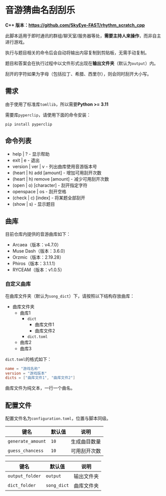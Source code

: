 # 音游猜曲名刮刮乐

**C++ 版本：<https://github.com/SkyEye-FAST/rhythm_scratch_cpp>**

此脚本适用于即时通讯的群组/聊天室/服务器等处，**需要主持人来操作**，而非自主进行游戏。

执行与题目相关的命令后会自动将输出内容复制到剪贴板，无需手动复制。

题目和答案会在执行过程中以文件形式出现在**输出文件夹**（默认为`output`）内。

刮开的字符如果为字母（包括拉丁、希腊、西里尔），则会同时刮开大小写。

## 需求

由于使用了标准库`tomllib`，所以需要**Python >= 3.11**

需要库`pyperclip`，请使用下面的命令安装：

``` shell
pip install pyperclip
```

## 命令列表

- help | ? - 显示帮助
- exit | e - 退出
- version | ver | v - 列出曲库使用音游版本号
- (heart | h) add [amount] - 增加可用刮开次数
- (heart | h) remove [amount] - 减少可用刮开次数
- (open | o) [character] - 刮开指定字符
- openspace | os - 刮开空格
- (check | c) [index] - 将某题全部刮开
- (show | s) - 显示题目

## 曲库

目前仓库内提供的音游曲库如下：

- Arcaea（版本：v4.7.0）
- Muse Dash（版本：3.6.0）
- Orzmic（版本：2.19.28）
- Phiros（版本：3.1.1.1）
- RYCEAM（版本：v1.0.5）

### 自定义曲库

在曲库文件夹（默认为`song_dict`）下，请按照以下结构存放曲库：

- 曲库文件夹
  - 曲库1
    - `dict`
      - 曲库文件1
      - 曲库文件2
    - `dict.toml`
  - 曲库2
  - 曲库3

`dict.toml`的格式如下：

``` toml
name = "游戏名称"
version = "游戏版本"
dicts = ["曲库文件1", "曲库文件2"]
```

曲库文件为纯文本，一行一个曲名。

## 配置文件

配置文件名为`configuration.toml`，位置与脚本同级。

| 键名              | 默认值 | 说明         |
|-------------------|--------|--------------|
| `generate_amount` | `10`   | 生成曲目数量 |
| `guess_chancess`  | `10`   | 可用刮开次数 |

| 键名            | 默认值      | 说明       |
|-----------------|-------------|------------|
| `output_folder` | `output`    | 输出文件夹 |
| `dict_folder`   | `song_dict` | 曲库文件夹 |
